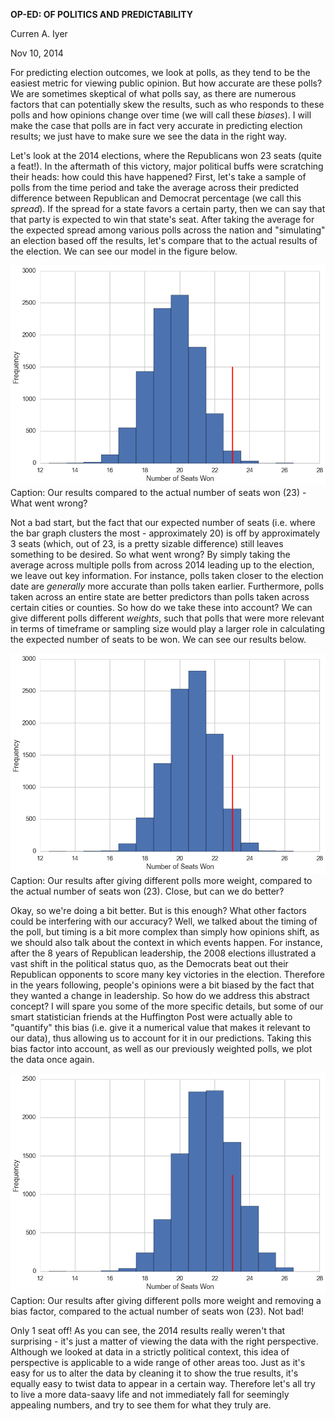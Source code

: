**OP-ED: OF POLITICS AND PREDICTABILITY**

Curren A. Iyer

Nov 10, 2014

For predicting election outcomes, we look at polls, as they tend to be the easiest metric for viewing public opinion.  But how accurate are these polls?  We are sometimes skeptical of what polls say, as there are numerous factors that can potentially skew the results, such as who responds to these polls and how opinions change over time (we will call these *biases*).  I will make the case that polls are in fact very accurate in predicting election results; we just have to make sure we see the data in the right way.

Let's look at the 2014 elections, where the Republicans won 23 seats (quite a feat!).  In the aftermath of this victory, major political buffs were scratching their heads: how could this have happened?  First, let's take a sample of polls from the time period and take the average across their predicted difference between Republican and Democrat percentage (we call this *spread*).  If the spread for a state favors a certain party, then we can say that that party is expected to win that state's seat.  After taking the average for the expected spread among various polls across the nation and "simulating" an election based off the results, let's compare that to the actual results of the election.  We can see our model in the figure below. 

![image](images/Senate_Seats.png?raw=true)
Caption: Our results compared to the actual number of seats won (23) - What went wrong?


Not a bad start, but the fact that our expected number of seats (i.e. where the bar graph clusters the most - approximately 20) is off by approximately 3 seats (which, out of 23, is a pretty sizable difference) still leaves something to be desired.  So what went wrong?  By simply taking the average across multiple polls from across 2014 leading up to the election, we leave out key information.  For instance, polls taken closer to the election date are *generally* more accurate than polls taken earlier.  Furthermore, polls taken across an entire state are better predictors than polls taken across certain cities or counties.  So how do we take these into account?  We can give different polls different *weights*, such that polls that were more relevant in terms of timeframe or sampling size would play a larger role in calculating the expected number of seats to be won.  We can see our results below.

![image](images/Senate_Seats_Weighted.png?raw=true)
Caption: Our results after giving different polls more weight, compared to the actual number of seats won (23).  Close, but can we do better?


Okay, so we're doing a bit better.  But is this enough?  What other factors could be interfering with our accuracy?  Well, we talked about the timing of the poll, but timing is a bit more complex than simply how opinions shift, as we should also talk about the context in which events happen.  For instance, after the 8 years of Republican leadership, the 2008 elections illustrated a vast shift in the political status quo, as the Democrats beat out their Republican opponents to score many key victories in the election.  Therefore in the years following, people's opinions were a bit biased by the fact that they wanted a change in leadership.  So how do we address this abstract concept?  I will spare you some of the more specific details, but some of our smart statistician friends at the Huffington Post were actually able to "quantify" this bias (i.e. give it a numerical value that makes it relevant to our data), thus allowing us to account for it in our predictions.  Taking this bias factor into account, as well as our previously weighted polls, we plot the data once again.

![image](images/Senate_Seats_Weighted_Unbiased.png?raw=true)
Caption: Our results after giving different polls more weight and removing a bias factor, compared to the actual number of seats won (23).  Not bad!


Only 1 seat off!  As you can see, the 2014 results really weren't that surprising - it's just a matter of viewing the data with the right perspective.  Although we looked at data in a strictly political context, this idea of perspective is applicable to a wide range of other areas too.  Just as it's easy for us to alter the data by cleaning it to show the true results, it's equally easy to twist data to appear in a certain way.  Therefore let's all try to live a more data-saavy life and not immediately fall for seemingly appealing numbers, and try to see them for what they truly are.